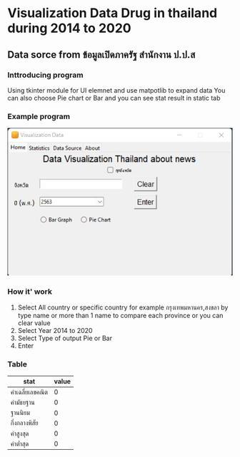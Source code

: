 # Visualization Data Drug in thailand during 2014 to 2020 
## Data sorce from ข้อมูลเปิดภาครัฐ สำนักงาน ป.ป.ส

### Inttroducing program 
Using tkinter module for UI elemnet and use matpotlib to expand data
You can also choose Pie chart or Bar and you can see stat result in static tab

### Example program
!['Home'](docs/image/home1.png)

### How it' work
1. Select All country or specific country for example กรุงเทพมหานคร,สงขลา by type name or more than 1 name to compare each province or you can clear value
2. Select Year 2014 to 2020 
3. Select Type of output Pie or Bar
4. Enter 

### Table
|stat|value|
|----|-----|
|ค่าเฉลี่ยเลขคณิต|0|
|ค่ามัธยฐาน|0|
|ฐานนิยม|0|
|กึ่งกลางพิสัย|0|
|ค่าสูงสุด|0|
|ค่าต่ำสุด|0|
